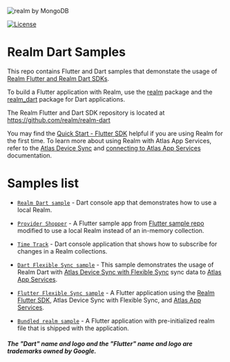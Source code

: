<picture>
    <source srcset="https://github.com/realm/realm-dart/raw/main/media/logo-dark.svg" media="(prefers-color-scheme: dark)" alt="realm by MongoDB">
    <img src="https://github.com/realm/realm-dart/raw/main/main/media/logo.svg" alt="realm by MongoDB">
</picture>

[![License](https://img.shields.io/badge/License-Apache-blue.svg)](LICENSE)

# Realm Dart Samples

This repo contains Flutter and Dart samples that demonstate the usage of [Realm Flutter and Realm Dart SDKs](https://www.mongodb.com/docs/realm/sdk/flutter/).

To build a Flutter application with Realm, use the [realm](https://pub.dev/packages/realm) package and the [realm_dart](https://pub.dev/packages/realm_dart) package for Dart applications.

The Realm Flutter and Dart SDK repository is located at https://github.com/realm/realm-dart

You may find the [Quick Start - Flutter SDK]( https://www.mongodb.com/docs/realm/sdk/flutter/quick-start/) helpful if you are using Realm for the first time.
To learn more about using Realm with Atlas App Services, refer to the [Atlas Device Sync](https://www.mongodb.com/docs/realm/sdk/flutter/sync/) and [connecting to Atlas App Services](https://www.mongodb.com/docs/realm/sdk/flutter/app-services/) documentation.

# Samples list
* [`Realm Dart sample`](https://github.com/realm/realm-dart-samples/tree/main/realm_dart) - Dart console app that demonstrates how to use a local Realm.
* [`Provider Shopper`](https://github.com/realm/realm-dart-samples/tree/main/provider_shopper) - A Flutter sample app from [Flutter sample repo](https://github.com/flutter/samples/tree/master/provider_shopper) modified to use a local Realm instead of an in-memory collection.

* [`Time Track`](https://github.com/realm/realm-dart-samples/tree/main/time_track) - Dart console application that shows how to subscribe for changes in a Realm collections.

* [`Dart Flexible Sync sample`](https://github.com/realm/realm-dart-samples/tree/main/dart_flexible_sync) - This sample demonstrates the usage of Realm Dart with [Atlas Device Sync with Flexible Sync](https://www.mongodb.com/docs/realm/sdk/flutter/sync/) sync data to [Atlas App Services](https://www.mongodb.com/docs/atlas/app-services/).

* [`Flutter Flexible Sync sample`](https://github.com/realm/realm-dart-samples/tree/main/flutter_flexible_sync) - A Flutter application using the [Realm Flutter SDK](https://www.mongodb.com/docs/realm/sdk/flutter/), Atlas Device Sync with Flexible Sync, and [Atlas App Services](https://www.mongodb.com/docs/atlas/app-services/).

* [`Bundled realm sample`](https://github.com/realm/realm-dart-samples/tree/main/bundled_realm) - A Flutter application with pre-initialized realm file that is shipped with the application.


##### The "Dart" name and logo and the "Flutter" name and logo are trademarks owned by Google.